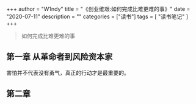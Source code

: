 +++
author = "W1ndy"
title = "《创业维艰:如何完成比难更难的事》"
date = "2020-07-11"
description = ""
categories = ["读书"]
tags = [
    "读书笔记"
]
+++

>如何完成比难更难的事

## 第一章 从革命者到风险资本家

害怕并不代表没有勇气，真正的行动才是最重要的。

## 第二章